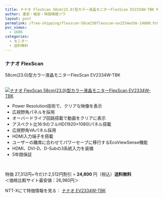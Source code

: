 ```yaml
---
title: ナナオ FlexScan 58cm(23.0)型カラー液晶モニターFlexScan EV2334W-TBK 特価24,800円！送料無料！
author: 激安・格安・特価情報ツウ
layout: post
permalink: /free-shipping/flexscan-58cm230flexscan-ev2334wtbk-24800.html
pvc_views:
  - 1686
categories:
  - モニター
  - 送料無料
---
```

### ナナオ FlexScan  
58cm(23.0)型カラー液晶モニターFlexScan EV2334W-TBK

<div class="img-bg2 img_L">
  <a href="http://px.a8.net/svt/ejp?a8mat=ZYP6S+8IMA3E+S1Q+BWGDT&#038;a8ejpredirect=http://nttxstore.jp/_II_NA13080145" target="_blank" title="ナナオ FlexScan 58cm(23.0)型カラー液晶モニターFlexScan EV2334W-TBK"><br /> <img border="0" alt="ナナオ FlexScan 58cm(23.0)型カラー液晶モニターFlexScan EV2334W-TBK" src="http://i2.wp.com/image.nttxstore.jp/l2_images/N/NA/NA13080145.jpg?w=120" data-recalc-dims="1" /></a>
</div>

<!--more-->

  * Power Resolution技術で、クリアな映像を表示
  * 広視野角パネルを採用
  * オーバードライブ回路搭載で動画をクリアに表示
  * アスペクト比16:9のフルHD(1920×1080)パネル搭載
  * 広視野角VAパネル採用
  * HDMI入力端子を搭載
  * ユーザーの離席に合わせてパワーセーブに移行するEcoViewSense機能
  * HDMI、DVI-D、D-Subの3系統入力を装備
  * 5年間保証

<br clear="all" /> 

特価 27,312円+今だけ:2,512円割引 = <span class="tokka-price"><strong>24,800</strong></span> 円（税込）**送料無料**   
＜価格比較サイト最安値：26,980円＞

NTT-Xにて特価情報を見る： <span class="fs150p"><a href="http://px.a8.net/svt/ejp?a8mat=ZYP6S+8IMA3E+S1Q+BWGDT&#038;a8ejpredirect=http://nttxstore.jp/_II_NA13080145" target="_blank">ナナオ EV2334W-TBK</a></span>
